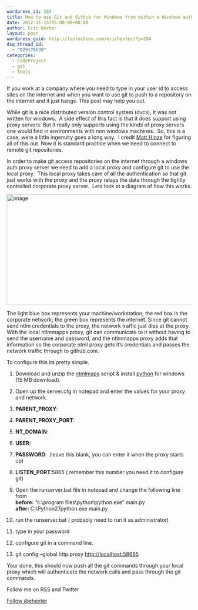 ```yaml
---
wordpress_id: 284
title: How to use Git and Github for Windows from within a Windows auth proxy network.
date: 2012-11-15T05:00:00+00:00
author: Eric Hexter
layout: post
wordpress_guid: http://lostechies.com/erichexter/?p=284
dsq_thread_id:
  - "929178639"
categories:
  - CodeProject
  - git
  - Tools
---
```

If you work at a company where you need to type in your user id to access sites on the internet and when you want to use git to push to a repository on the internet and it just hangs. This post may help you out.

While git is a nice distributed version control system (dvcs), it was not written for windows.&nbsp; A side effect of this fact is that it does support using proxy servers. But it really only supports using the kinds of proxy servers one would find in environments with non windows machines.&nbsp; So, this is a case, were a little ingenuity goes a long way.&nbsp; I credit [Matt Hinze](http://lostechies.com/matthinze/) for figuring all of this out. Now it is standard practice when we need to connect to remote git repositories.

In order to make git access repositories on the internet through a windows auth proxy server we need to add a local proxy and configure git to use the local proxy.&nbsp; This local proxy takes care of all the authentication so that git just works with the proxy and the proxy relays the data through the tightly controlled corporate proxy server.&nbsp; Lets look at a diagram of how this works.

[<img style="background-image: none; border-bottom: 0px; border-left: 0px; padding-left: 0px; padding-right: 0px; display: inline; border-top: 0px; border-right: 0px; padding-top: 0px" title="image" border="0" alt="image" src="http://lostechies.com/content/erichexter/uploads/2012/11/image_thumb14.png" width="658" height="301" />](http://lostechies.com/content/erichexter/uploads/2012/11/image14.png)

The light blue box represents your machine/workstation; the red box is the corporate network; the green box represents the internet. Since git cannot send ntlm credentials to the proxy, the network traffic just dies at the proxy.&nbsp; With the local ntlmmapps proxy, git can communicate to it without having to send the username and password, and the ntlmmapps proxy adds that information so the corporate ntml proxy gets it’s credentials and passes the network traffic through to github.com. 

To configure this its pretty simple.

  1. Download and unzip the [ntmlmaps](http://sourceforge.net/projects/ntlmaps/files/ntlmaps/ntlmaps-0.9.9.0.1/ntlmaps-0.9.9.0.1.zip/download) script & install [python](http://www.python.org/ftp/python/2.7.3/python-2.7.3.amd64.msi) for windows (15 MB download).
  2. Open up the server.cfg in notepad and enter the values for your proxy and network.
  1. **PARENT_PROXY**:
  2. **PARENT\_PROXY\_PORT**:
  3. **NT_DOMAIN**:
  4. **USER:**
  5. **PASSWORD**:&nbsp; (leave this blank, you can enter it when the proxy starts up)
  6. **LISTEN_PORT**:5865 ( remember this number you need it to configure git)

  3. Open the runserver.bat file in notepad and change the following line from   
    **before:** &#8220;c:\program files\python\python.exe&#8221; main.py  
    **after:** C:\Python27python.exe main.py
  4. run the runserver.bat ( probably need to run it as administrator)
  5. type in your password
  6. configure git in a command line.
  1. git config &#8211;global http.proxy <http://localhost:58665>

Your done, this should now push all the git commands through your local proxy which will authenticate the network calls and pass through the git commands.

Follow me on RSS and Twitter
  
<a href="https://twitter.com/ehexter" style="float:left;valign:top" class="twitter-follow-button" data-show-count="false" data-size="large">Follow @ehexter</a><a style="float:left" href="http://feeds.feedburner.com/EricHexter" title="Subscribe to my feed" rel="alternate" type="application/rss+xml"><img src="http://www.feedburner.com/fb/images/pub/feed-icon32x32.png" alt="" style="border:0;padding-right:10px" /></a>